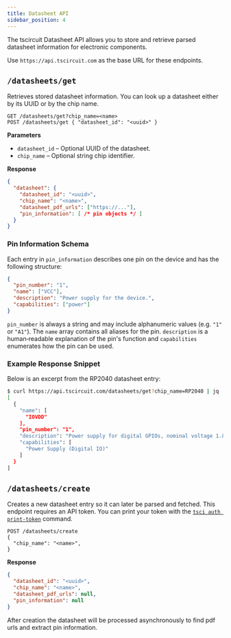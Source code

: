 ```yaml
---
title: Datasheet API
sidebar_position: 4
---
```


The tscircuit Datasheet API allows you to store and retrieve parsed datasheet information for electronic components.

Use `https://api.tscircuit.com` as the base URL for these endpoints.

## `/datasheets/get`

Retrieves stored datasheet information. You can look up a datasheet either by its UUID or by the chip name.

```http
GET /datasheets/get?chip_name=<name>
POST /datasheets/get { "datasheet_id": "<uuid>" }
```

**Parameters**
- `datasheet_id` – Optional UUID of the datasheet.
- `chip_name` – Optional string chip identifier.

**Response**
```json
{
  "datasheet": {
    "datasheet_id": "<uuid>",
    "chip_name": "<name>",
    "datasheet_pdf_urls": ["https://..."],
    "pin_information": [ /* pin objects */ ]
  }
}
```

### Pin Information Schema

Each entry in `pin_information` describes one pin on the device and has the
following structure:

```json
{
  "pin_number": "1",
  "name": ["VCC"],
  "description": "Power supply for the device.",
  "capabilities": ["power"]
}
```

`pin_number` is always a string and may include alphanumeric values (e.g. `"1"`
or `"A1"`). The `name` array contains all aliases for the pin. `description` is
a human‑readable explanation of the pin's function and `capabilities` enumerates
how the pin can be used.

### Example Response Snippet

Below is an excerpt from the RP2040 datasheet entry:

```bash
$ curl https://api.tscircuit.com/datasheets/get?chip_name=RP2040 | jq '.datasheet.pin_information[:1]'
[
  {
    "name": [
      "IOVDD"
    ],
    "pin_number": "1",
    "description": "Power supply for digital GPIOs, nominal voltage 1.8V to 3.3V.",
    "capabilities": [
      "Power Supply (Digital IO)"
    ]
  }
]
```

## `/datasheets/create`

Creates a new datasheet entry so it can later be parsed and fetched.
This endpoint requires an API token. You can print your token with the [`tsci auth print-token`](../command-line/tsci-auth-print-token.md) command.

```http
POST /datasheets/create
{
  "chip_name": "<name>",
}
```

**Response**
```json
{
  "datasheet_id": "<uuid>",
  "chip_name": "<name>",
  "datasheet_pdf_urls": null,
  "pin_information": null
}
```

After creation the datasheet will be processed asynchronously to find pdf urls and extract pin information.
